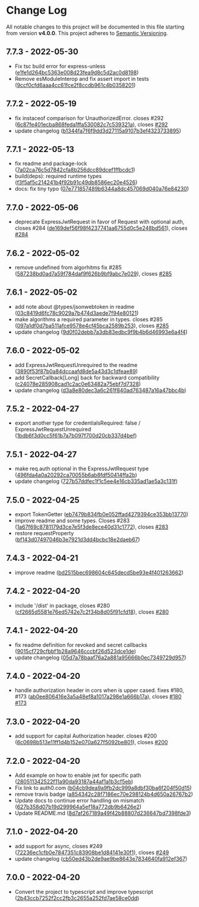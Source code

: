 # Change Log

All notable changes to this project will be documented in this file starting from version **v4.0.0**.
This project adheres to [Semantic Versioning](http://semver.org/).

## 7.7.3 - 2022-05-30

- Fix tsc build error for express-unless ([e1fe1d264bc5363e008d23fea9d8c5d2ac0d8198](https://github.com/auth0/express-jwt/commit/e1fe1d264bc5363e008d23fea9d8c5d2ac0d8198))
- Remove esModuleInterop and fix assert import in tests ([9ccf0cfd6aaa4cc61fce2f8ccdb961c4b0358201](https://github.com/auth0/express-jwt/commit/9ccf0cfd6aaa4cc61fce2f8ccdb961c4b0358201))

## 7.7.2 - 2022-05-19

- fix instaceof comparison for UnauthorizedError. closes #292 ([6c87fe401ecba868feda1ffa530082c7c539321a](https://github.com/auth0/express-jwt/commit/6c87fe401ecba868feda1ffa530082c7c539321a)), closes [#292](https://github.com/auth0/express-jwt/issues/292)
- update changelog ([b1344fa7f6f9dd3d27115a9107b3ef4323733895](https://github.com/auth0/express-jwt/commit/b1344fa7f6f9dd3d27115a9107b3ef4323733895))

## 7.7.1 - 2022-05-13

- fix readme and package-lock ([7a02ca76c5d7842cfa8b256dcc89dcef1ffbcdc1](https://github.com/auth0/express-jwt/commit/7a02ca76c5d7842cfa8b256dcc89dcef1ffbcdc1))
- build(deps): required runtime types ([f3f5af5c214241b4f92b91c49db8586ec20e4526](https://github.com/auth0/express-jwt/commit/f3f5af5c214241b4f92b91c49db8586ec20e4526))
- docs: fix tiny typo ([07e771857489b6344a8dc457069d040a76e84230](https://github.com/auth0/express-jwt/commit/07e771857489b6344a8dc457069d040a76e84230))

## 7.7.0 - 2022-05-06

- deprecate ExpressJwtRequest in favor of Request with optional auth, closes #284 ([de169def56f98f4237741aa6755d0c5e248bd561](https://github.com/auth0/express-jwt/commit/de169def56f98f4237741aa6755d0c5e248bd561)), closes [#284](https://github.com/auth0/express-jwt/issues/284)

## 7.6.2 - 2022-05-02

- remove undefined from algorhitms fix #285 ([587238bd0ad7a59f784daf9f626b9bf9abc7e029](https://github.com/auth0/express-jwt/commit/587238bd0ad7a59f784daf9f626b9bf9abc7e029)), closes [#285](https://github.com/auth0/express-jwt/issues/285)

## 7.6.1 - 2022-05-02

- add note about @types/jsonwebtoken in readme ([03c8419d6fc78c9029a7b474d3aede7f94e80121](https://github.com/auth0/express-jwt/commit/03c8419d6fc78c9029a7b474d3aede7f94e80121))
- make algorithms a required parameter in types. closes #285 ([097a1df0d7ba511afce9578e4cf45bca2589b253](https://github.com/auth0/express-jwt/commit/097a1df0d7ba511afce9578e4cf45bca2589b253)), closes [#285](https://github.com/auth0/express-jwt/issues/285)
- update changelog ([9d0f02debb7a3db83edbc9f9b4b6d46993e6a4f4](https://github.com/auth0/express-jwt/commit/9d0f02debb7a3db83edbc9f9b4b6d46993e6a4f4))

## 7.6.0 - 2022-05-02

- add ExpressJwtRequestUnrequired to the readme ([3890f53f87b0a84dccaafd8de5a43d3c1dfeae89](https://github.com/auth0/express-jwt/commit/3890f53f87b0a84dccaafd8de5a43d3c1dfeae89))
- add SecretCallback[Long] back for backward compatibility ([c24078e285908cad1c2ac0e63482a75ebf7d7328](https://github.com/auth0/express-jwt/commit/c24078e285908cad1c2ac0e63482a75ebf7d7328))
- update changelog ([d3a8e80dec3a6c261f840ad763487a16a47bbc4b](https://github.com/auth0/express-jwt/commit/d3a8e80dec3a6c261f840ad763487a16a47bbc4b))

## 7.5.2 - 2022-04-27

- export another type for credentialsRequired: false / ExpressJwtRequestUnrequired ([1bdb6f3d0cc5f61b7a7b097f700d20cb337d4bef](https://github.com/auth0/express-jwt/commit/1bdb6f3d0cc5f61b7a7b097f700d20cb337d4bef))

## 7.5.1 - 2022-04-27

- make req.auth optional in the ExpressJwtRequest type ([496fda4a0a20292ca70055b6ab8fdf50414ffa2b](https://github.com/auth0/express-jwt/commit/496fda4a0a20292ca70055b6ab8fdf50414ffa2b))
- update changelog ([727b57ddfec1f1c5ee4e16cb335ad1ae5a3c131f](https://github.com/auth0/express-jwt/commit/727b57ddfec1f1c5ee4e16cb335ad1ae5a3c131f))

## 7.5.0 - 2022-04-25

- export TokenGetter ([eb7479b834fb0e052ffad4279394ce353bb13770](https://github.com/auth0/express-jwt/commit/eb7479b834fb0e052ffad4279394ce353bb13770))
- improve readme and some types. Closes #283 ([1a67f69c8781179d3ce7e5f3de8ece40d31c1772](https://github.com/auth0/express-jwt/commit/1a67f69c8781179d3ce7e5f3de8ece40d31c1772)), closes [#283](https://github.com/auth0/express-jwt/issues/283)
- restore requestProperty ([bf143d07497046b3e7921d3dd4bcbc18e2daeb67](https://github.com/auth0/express-jwt/commit/bf143d07497046b3e7921d3dd4bcbc18e2daeb67))

## 7.4.3 - 2022-04-21

- improve readme ([bd2515bec698604c645decd5be93e4f401263662](https://github.com/auth0/express-jwt/commit/bd2515bec698604c645decd5be93e4f401263662))

## 7.4.2 - 2022-04-20

- include '/dist' in package, closes #280 ([cf2665d5581e76ed5742e7c2f34b8d05f91cfd18](https://github.com/auth0/express-jwt/commit/cf2665d5581e76ed5742e7c2f34b8d05f91cfd18)), closes [#280](https://github.com/auth0/express-jwt/issues/280)

## 7.4.1 - 2022-04-20

- fix readme definition for revoked and secret callbacks ([9015cf729cfbbf1b28a9646cccbf26d523dce1de](https://github.com/auth0/express-jwt/commit/9015cf729cfbbf1b28a9646cccbf26d523dce1de))
- update changelog ([05d7a78baaf76a2a881a95666b0ec7349729d957](https://github.com/auth0/express-jwt/commit/05d7a78baaf76a2a881a95666b0ec7349729d957))

## 7.4.0 - 2022-04-20

- handle authorization header in cors when is upper cased. fixes #180, #173 ([ab0ee806416e3a5a48ef8a1017a298e1a666b17a](https://github.com/auth0/express-jwt/commit/ab0ee806416e3a5a48ef8a1017a298e1a666b17a)), closes [#180](https://github.com/auth0/express-jwt/issues/180) [#173](https://github.com/auth0/express-jwt/issues/173)

## 7.3.0 - 2022-04-20

- add support for capital Authorization header. closes #200 ([6c0698b513e11ff1d4b152e070a627f5092be801](https://github.com/auth0/express-jwt/commit/6c0698b513e11ff1d4b152e070a627f5092be801)), closes [#200](https://github.com/auth0/express-jwt/issues/200)

## 7.2.0 - 2022-04-20

- Add example on how to enable jwt for specific path ([280511342522f11a90da93187a44af1a1b3cf5eb](https://github.com/auth0/express-jwt/commit/280511342522f11a90da93187a44af1a1b3cf5eb))
- Fix link to auth0.com ([b04cb9dea9a9fb2dc999a8dbf30ba6f204f50d15](https://github.com/auth0/express-jwt/commit/b04cb9dea9a9fb2dc999a8dbf30ba6f204f50d15))
- remove travis badge ([a854342c28f7186ec70e298124b4d650a26767b2](https://github.com/auth0/express-jwt/commit/a854342c28f7186ec70e298124b4d650a26767b2))
- Update docs to continue error handling on mismatch ([627b358d07b19d299964a5ef18a772db9b6426e2](https://github.com/auth0/express-jwt/commit/627b358d07b19d299964a5ef18a772db9b6426e2))
- Update README.md ([8d7af267189a49f42b88807d236647bd7398fde3](https://github.com/auth0/express-jwt/commit/8d7af267189a49f42b88807d236647bd7398fde3))

## 7.1.0 - 2022-04-20

- add support for async, closes #249 ([72236ec1cfb0e7847351c83908be1d84141e30f1](https://github.com/auth0/express-jwt/commit/72236ec1cfb0e7847351c83908be1d84141e30f1)), closes [#249](https://github.com/auth0/express-jwt/issues/249)
- update changelog ([cb50ed43b2de9ae9be8643e7834640fa912ef367](https://github.com/auth0/express-jwt/commit/cb50ed43b2de9ae9be8643e7834640fa912ef367))

## 7.0.0 - 2022-04-20

- Convert the project to typescript and improve typescript ([2b43ccb7252f2cc2fb3c2655a252fd7ae58ce0dd](https://github.com/auth0/express-jwt/commit/2b43ccb7252f2cc2fb3c2655a252fd7ae58ce0dd))
